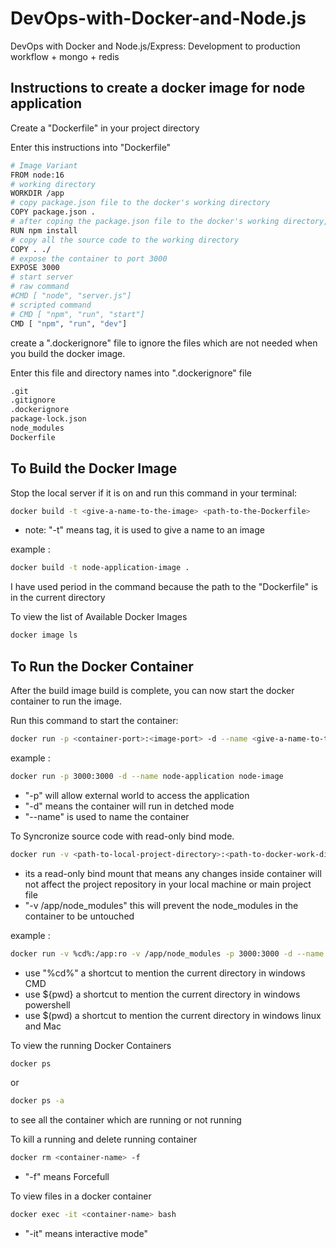 # DevOps-with-Docker-and-Node.js
DevOps with Docker and Node.js/Express: Development to production workflow + mongo + redis

## Instructions to create a docker image for node application

Create a "Dockerfile" in your project directory

Enter this instructions into "Dockerfile"

```bash
# Image Variant
FROM node:16
# working directory
WORKDIR /app
# copy package.json file to the docker's working directory
COPY package.json .
# after coping the package.json file to the docker's working directory, run install command to download the dependencies.
RUN npm install
# copy all the source code to the working directory
COPY . ./
# expose the container to port 3000
EXPOSE 3000
# start server
# raw command
#CMD [ "node", "server.js"]
# scripted command
# CMD [ "npm", "run", "start"]
CMD [ "npm", "run", "dev"]
```

create a ".dockerignore" file to ignore the files which are not needed when you build the docker image.

Enter this file and directory names into ".dockerignore" file

```bash
.git
.gitignore
.dockerignore
package-lock.json
node_modules
Dockerfile
```

## To Build the Docker Image

Stop the local server if it is on and run this command in your terminal:

```bash
docker build -t <give-a-name-to-the-image> <path-to-the-Dockerfile>
```

- note: "-t" means tag, it is used to give a name to an image  

example :

```bash
docker build -t node-application-image .
```

I have used period in the command because the path to the "Dockerfile" is in the current directory

To view the list of Available Docker Images

```bash
docker image ls
```

## To Run the Docker Container

After the build image build is complete, you can now start the docker container to run the image.

Run this command to start the container:

```bash
docker run -p <container-port>:<image-port> -d --name <give-a-name-to-the-container> <name-of-the-image>
```

example :

```bash
docker run -p 3000:3000 -d --name node-application node-image
```

- "-p" will allow external world to access the application
- "-d" means the container will run in detched mode
- "--name" is used to name the container

To Syncronize source code with read-only bind mode.

```bash
docker run -v <path-to-local-project-directory>:<path-to-docker-work-directory>:ro -v /app/node_modules -p <container-port>:<image-port> -d --name <give-a-name-to-the-container> <name-of-the-image>
```

- its a read-only bind mount that means any changes inside container will not affect the project repository in your local machine or main project file
- "-v /app/node_modules" this will prevent the node_modules in the container to be untouched

example :

```bash
docker run -v %cd%:/app:ro -v /app/node_modules -p 3000:3000 -d --name node-application node-image
```

- use "%cd%" a shortcut to mention the current directory in windows CMD
- use ${pwd} a shortcut to mention the current directory in windows powershell
- use $(pwd) a shortcut to mention the current directory in windows linux and Mac

To view the running Docker Containers

```bash
docker ps
```

or 

```bash
docker ps -a
```

to see all the container which are running or not running

To kill a running and delete running container

```bash
docker rm <container-name> -f
```

- "-f" means Forcefull

To view files in a docker container

```bash
docker exec -it <container-name> bash
```

- "-it" means interactive mode"